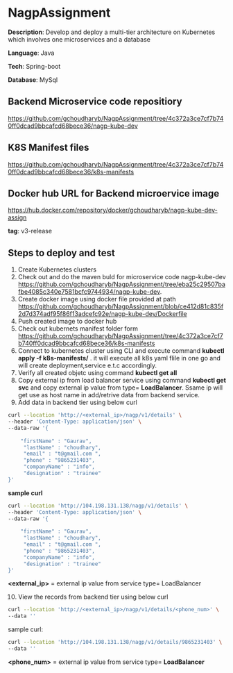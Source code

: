 # NagpAssignment
**Description**: Develop and deploy a multi-tier architecture on Kubernetes which involves one
microservices and a database

**Language**: Java

**Tech**: Spring-boot

**Database**: MySql

## Backend Microservice code repositiory

https://github.com/gchoudharyb/NagpAssignment/tree/4c372a3ce7cf7b740ff0dcad9bbcafcd68bece36/nagp-kube-dev


## K8S Manifest files

https://github.com/gchoudharyb/NagpAssignment/tree/4c372a3ce7cf7b740ff0dcad9bbcafcd68bece36/k8s-manifests

## Docker hub URL for Backend microervice image


https://hub.docker.com/repository/docker/gchoudharyb/nagp-kube-dev-assign

**tag**: v3-release

## Steps to deploy and test

1. Create Kubernetes clusters
2. Check out and do the maven buld for microservice code nagp-kube-dev https://github.com/gchoudharyb/NagpAssignment/tree/eba25c29507bafbe4085c340e7581bcfc9744934/nagp-kube-dev.
3. Create docker image using docker file provided at path https://github.com/gchoudharyb/NagpAssignment/blob/ce412d81c835f2d7d374adf95f86f13adcefc92e/nagp-kube-dev/Dockerfile
4. Push created image to docker hub
5. Check out kubernets manifest folder form https://github.com/gchoudharyb/NagpAssignment/tree/4c372a3ce7cf7b740ff0dcad9bbcafcd68bece36/k8s-manifests
6. Connect to kubernetes cluster using CLI and execute command **kubectl apply -f k8s-manifests/** . it will execute all k8s yaml flile in one go and will create deployment,service e.t.c accordingly.
7. Verify all created objetc using command **kubectl get all**
8. Copy external ip from load balancer service using command **kubectl get svc** and copy external ip value from type= **LoadBalancer**. Ssame ip will get use as host name in add/retrive data from backend service.
9. Add data in backend tier using below curl

```bash
curl --location 'http://<external_ip>/nagp/v1/details' \
--header 'Content-Type: application/json' \
--data-raw '{
    
	"firstName" : "Gaurav",
	 "lastName" : "choudhary",
	 "email" : "t@gmail.com ",
	 "phone" : "9865231403",
	 "companyName" : "info",
	 "designation" : "trainee"
}'
```
**sample curl**
```bash
curl --location 'http://104.198.131.138/nagp/v1/details' \
--header 'Content-Type: application/json' \
--data-raw '{
    
	"firstName" : "Gaurav",
	 "lastName" : "choudhary",
	 "email" : "t@gmail.com ",
	 "phone" : "9865231403",
	 "companyName" : "info",
	 "designation" : "trainee"
}'
```
**<external_ip>** = external ip value from service type= LoadBalancer


10. View the records from backend tier using below curl
```bash
curl --location 'http://<external_ip>/nagp/v1/details/<phone_num>' \
--data ''
```
sample curl:

```bash
curl --location 'http://104.198.131.138/nagp/v1/details/9865231403' \
--data ''
```
**<phone_num>** = external ip value from service type= **LoadBalancer**

